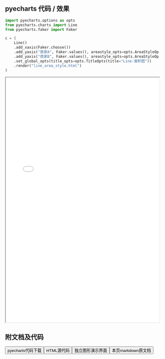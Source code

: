 
## pyecharts 代码 / 效果

```python
import pyecharts.options as opts
from pyecharts.charts import Line
from pyecharts.faker import Faker

c = (
    Line()
    .add_xaxis(Faker.choose())
    .add_yaxis("商家A", Faker.values(), areastyle_opts=opts.AreaStyleOpts(opacity=0.5))
    .add_yaxis("商家B", Faker.values(), areastyle_opts=opts.AreaStyleOpts(opacity=0.5))
    .set_global_opts(title_opts=opts.TitleOpts(title="Line-面积图"))
    .render("line_area_style.html")
)

```

<iframe width="100%" height="800px" src="/pyecharts/Line/line_area_style.html"></iframe>

## 附文档及代码

<a href="https://cdn.jsdelivr.net/gh/wfy-belief/python/docs/pyecharts/Line/line_area_style.py"><button class="mybutton">pyecharts代码下载</button></a><a href="https://cdn.jsdelivr.net/gh/wfy-belief/python/docs/pyecharts/Line/line_area_style.html"><button class="mybutton">HTML源代码</button></a><a href="https://python.wfyblog.cn/pyecharts/Line/line_area_style.html"><button class="mybutton">独立图形演示界面</button></a><a href="https://cdn.jsdelivr.net/gh/wfy-belief/python/docs/pyecharts/Line/line_area_style.md"><button class="mybutton">本页markdown原文档</button></a>